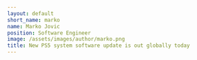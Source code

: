 ```yaml
---
layout: default
short_name: marko
name: Marko Jovic
position: Software Engineer
image: /assets/images/author/marko.png
title: New PS5 system software update is out globally today
---
```


